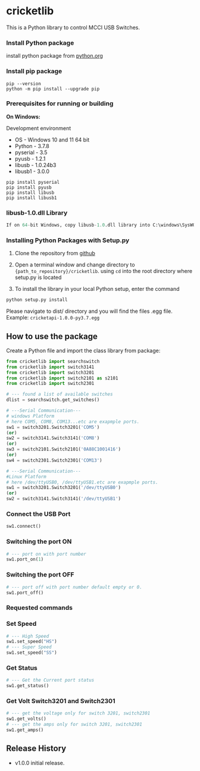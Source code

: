 # cricketlib

This is a Python library to control MCCI USB Switches.

### Install Python package
install python package from [python.org](https://www.python.org/ftp/python/3.7.8/python-3.7.8.exe)

### Install pip package
```shell
pip --version
python -m pip install --upgrade pip
```

### Prerequisites for running or building

<strong>On Windows:</strong>

Development environment

* OS - Windows 10 and 11 64 bit
* Python - 3.7.8
* pyserial - 3.5
* pyusb - 1.2.1
* libusb - 1.0.24b3
* libusb1 - 3.0.0

```shell
pip install pyserial
pip install pyusb
pip install libusb
pip install libusb1
```

### libusb-1.0.dll Library

```python
If on 64-bit Windows, copy libusb-1.0.dll library into C:\windows\SysWOW64
```

### Installing Python Packages with Setup.py

1.  Clone the repository from [github](https://github.com/mcci-usb/cricketlib)

2.  Open a terminal window and change directory to  `{path_to_repository}/cricketlib`. using `cd` into the root directory where setup.py is located

3.  To install the library in your local Python setup, enter the command
```bash
python setup.py install
```

Please navigate to dist/ directory and you will find the files .egg file.
Example: `cricketapi-1.0.0-py3.7.egg`

## How to use the package
Create a Python file and import the class library from package:

```python
from cricketlib import searchswitch
from cricketlib import switch3141
from cricketlib import switch3201
from cricketlib import switch2101 as s2101
from cricketlib import switch2301
```
```python
# --- found a list of available switches
dlist = searchswitch.get_switches()
```
```python
# ---Serial Communication---
# windows Platform
# here COM5, COM8, COM13...etc are exapmple ports.
sw1 = switch3201.Switch3201('COM5') 
(or)
sw2 = switch3141.Switch3141('COM8')
(or)
sw3 = switch2101.Switch2101('0A88C1001416')
(or)
sw4 = switch2301.Switch2301('COM13')
```
```python
# ---Serial Communication---
#Linux Platform
# here /dev/ttyUSB0, /dev/ttyUSB1.etc are exapmple ports.
sw1 = switch3201.Switch3201('/dev/ttyUSB0') 
(or)
sw2 = switch3141.Switch3141('/dev/ttyUSB1')
```
### Connect the USB Port
``` python
sw1.connect()
```
### Switching the port ON
```python
# --- port on with port number
sw1.port_on(1)
```
### Switching the port OFF
```python
# --- port off with port number default empty or 0.
sw1.port_off()
```
### Requested commands

### Set Speed
```python
# --- High Speed
sw1.set_speed("HS")
# --- Super Speed
sw1.set_speed("SS")
```
### Get Status
```python
# --- Get the Current port status
sw1.get_status()
```

### Get Volt Switch3201 and Switch2301
```python
# --- get the voltage only for switch 3201, switch2301
sw1.get_volts()
# --- get the amps only for switch 3201, switch2301
sw1.get_amps()
```

## Release History
- v1.0.0 initial release.








